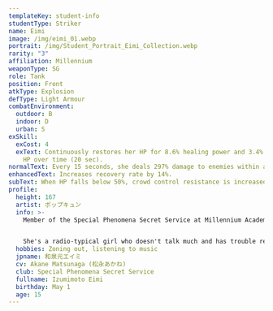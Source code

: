 ```yaml
---
templateKey: student-info
studentType: Striker
name: Eimi
image: /img/eimi_01.webp
portrait: /img/Student_Portrait_Eimi_Collection.webp
rarity: "3"
affiliation: Millennium
weaponType: SG
role: Tank
position: Front
atkType: Explosion
defType: Light Armour
combatEnvironment:
  outdoor: B
  indoor: D
  urban: S
exSkill:
  exCost: 4
  exText: Continuously restores her HP for 8.6% healing power and 3.4% of missing
    HP over time (20 sec).
normalText: Every 15 seconds, she deals 297% damage to enemies within a fan-shaped area.
enhancedText: Increases recovery rate by 14%.
subText: When HP falls below 50%, crowd control resistance is increased by 20.1%.
profile:
  height: 167
  artist: ポップキュン
  info: >-
    Member of the Special Phenomena Secret Service at Millennium Academy.


    She's a radio-typical girl who doesn't talk much and has trouble reading thoughts. She often stands around in a daze for no reason. However, she works more efficiently than anyone else when she is asked to carry out a mission at a seminar.
  hobbies: Zoning out, listening to music
  jpname: 和泉元エイミ
  cv: Akane Matsunaga (松永あかね)
  club: Special Phenomena Secret Service
  fullname: Izumimoto Eimi
  birthday: May 1
  age: 15
---
```

